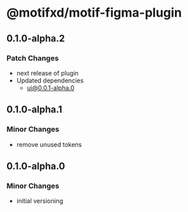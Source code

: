 # @motifxd/motif-figma-plugin

## 0.1.0-alpha.2

### Patch Changes

- next release of plugin
- Updated dependencies
  - ui@0.0.1-alpha.0

## 0.1.0-alpha.1

### Minor Changes

- remove unused tokens

## 0.1.0-alpha.0

### Minor Changes

- initial versioning
